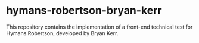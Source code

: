 # hymans-robertson-bryan-kerr
This repository contains the implementation of a front-end technical test for Hymans Robertson, developed by Bryan Kerr.

